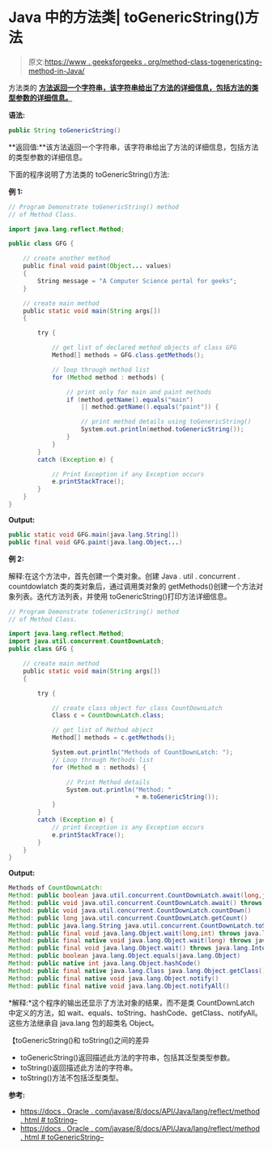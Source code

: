 # Java 中的方法类| toGenericString()方法

> 原文:[https://www . geeksforgeeks . org/method-class-togenericsting-method-in-Java/](https://www.geeksforgeeks.org/method-class-togenericstring-method-in-java/)

方法类的 **[方法返回一个字符串，该字符串给出了方法的详细信息，包括方法的类型参数的详细信息。](https://www.geeksforgeeks.org/reflection-in-java/)**

**语法:**

```java
public String toGenericString()
```

**返回值:**该方法返回一个字符串，该字符串给出了方法的详细信息，包括方法的类型参数的详细信息。

下面的程序说明了方法类的 toGenericString()方法:

**例 1:**

```java
// Program Demonstrate toGenericString() method
// of Method Class.

import java.lang.reflect.Method;

public class GFG {

    // create another method
    public final void paint(Object... values)
    {
        String message = "A Computer Science portal for geeks";
    }

    // create main method
    public static void main(String args[])
    {

        try {

            // get list of declared method objects of class GFG
            Method[] methods = GFG.class.getMethods();

            // loop through method list
            for (Method method : methods) {

                // print only for main and paint methods
                if (method.getName().equals("main")
                    || method.getName().equals("paint")) {

                    // print method details using toGenericString()
                    System.out.println(method.toGenericString());
                }
            }
        }
        catch (Exception e) {

            // Print Exception if any Exception occurs
            e.printStackTrace();
        }
    }
}
```

**Output:**

```java
public static void GFG.main(java.lang.String[])
public final void GFG.paint(java.lang.Object...)

```

**例 2:**

解释:在这个方法中，首先创建一个类对象。创建 Java . util . concurrent . countdowlatch 类的类对象后，通过调用类对象的 getMethods()创建一个方法对象列表。迭代方法列表，并使用 toGenericString()打印方法详细信息。

```java
// Program Demonstrate toGenericString() method
// of Method Class.

import java.lang.reflect.Method;
import java.util.concurrent.CountDownLatch;
public class GFG {

    // create main method
    public static void main(String args[])
    {

        try {

            // create class object for class CountDownLatch
            Class c = CountDownLatch.class;

            // get list of Method object
            Method[] methods = c.getMethods();

            System.out.println("Methods of CountDownLatch: ");
            // Loop through Methods list
            for (Method m : methods) {

                // Print Method details
                System.out.println("Method: "
                                   + m.toGenericString());
            }
        }
        catch (Exception e) {
            // print Exception is any Exception occurs
            e.printStackTrace();
        }
    }
}
```

**Output:**

```java
Methods of CountDownLatch: 
Method: public boolean java.util.concurrent.CountDownLatch.await(long,java.util.concurrent.TimeUnit) throws java.lang.InterruptedException
Method: public void java.util.concurrent.CountDownLatch.await() throws java.lang.InterruptedException
Method: public void java.util.concurrent.CountDownLatch.countDown()
Method: public long java.util.concurrent.CountDownLatch.getCount()
Method: public java.lang.String java.util.concurrent.CountDownLatch.toString()
Method: public final void java.lang.Object.wait(long,int) throws java.lang.InterruptedException
Method: public final native void java.lang.Object.wait(long) throws java.lang.InterruptedException
Method: public final void java.lang.Object.wait() throws java.lang.InterruptedException
Method: public boolean java.lang.Object.equals(java.lang.Object)
Method: public native int java.lang.Object.hashCode()
Method: public final native java.lang.Class java.lang.Object.getClass()
Method: public final native void java.lang.Object.notify()
Method: public final native void java.lang.Object.notifyAll()

```

*解释:*这个程序的输出还显示了方法对象的结果，而不是类 CountDownLatch 中定义的方法，如 wait、equals、toString、hashCode、getClass、notifyAll。这些方法继承自 java.lang 包的超类名 Object。

【toGenericString()和 toString()之间的差异

*   toGenericString()返回描述此方法的字符串，包括其泛型类型参数。
*   toString()返回描述此方法的字符串。
*   toString()方法不包括泛型类型。

**参考:**

*   [https://docs . Oracle . com/javase/8/docs/API/Java/lang/reflect/method . html # toString–](https://docs.oracle.com/javase/8/docs/api/java/lang/reflect/Method.html#toString--)
*   [https://docs . Oracle . com/javase/8/docs/API/Java/lang/reflect/method . html # toGenericString–](https://docs.oracle.com/javase/8/docs/api/java/lang/reflect/Method.html#toGenericString--)